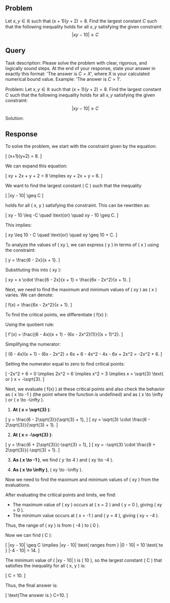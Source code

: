 ## Problem

Let $x, y \in \mathbb{R}$ such that $(x+1)(y+2) = 8$. Find the largest constant $C$ such that the following inequality holds for all $x, y$ satisfying the given constraint:
$$
|x y - 10| \geq C
$$

## Query

Task description: Please solve the problem with clear, rigorous, and logically sound steps. At the end of your response, state your answer in exactly this format: 'The answer is $C=X$', where X is your calculated numerical bound value. Example: 'The answer is $C=1$'.

Problem: Let $x, y \in \mathbb{R}$ such that $(x+1)(y+2) = 8$. Find the largest constant $C$ such that the following inequality holds for all $x, y$ satisfying the given constraint:
$$
|x y - 10| \geq C
$$

Solution:

## Response

To solve the problem, we start with the constraint given by the equation:

\[
(x+1)(y+2) = 8.
\]

We can expand this equation:

\[
xy + 2x + y + 2 = 8 \implies xy + 2x + y = 6.
\]

We want to find the largest constant \( C \) such that the inequality 

\[
|xy - 10| \geq C
\]

holds for all \( x, y \) satisfying the constraint. This can be rewritten as:

\[
xy - 10 \leq -C \quad \text{or} \quad xy - 10 \geq C.
\]

This implies:

\[
xy \leq 10 - C \quad \text{or} \quad xy \geq 10 + C.
\]

To analyze the values of \( xy \), we can express \( y \) in terms of \( x \) using the constraint:

\[
y = \frac{6 - 2x}{x + 1}.
\]

Substituting this into \( xy \):

\[
xy = x \cdot \frac{6 - 2x}{x + 1} = \frac{6x - 2x^2}{x + 1}.
\]

Next, we need to find the maximum and minimum values of \( xy \) as \( x \) varies. We can denote:

\[
f(x) = \frac{6x - 2x^2}{x + 1}.
\]

To find the critical points, we differentiate \( f(x) \):

Using the quotient rule:

\[
f'(x) = \frac{(6 - 4x)(x + 1) - (6x - 2x^2)(1)}{(x + 1)^2}.
\]

Simplifying the numerator:

\[
(6 - 4x)(x + 1) - (6x - 2x^2) = 6x + 6 - 4x^2 - 4x - 6x + 2x^2 = -2x^2 + 6.
\]

Setting the numerator equal to zero to find critical points:

\[
-2x^2 + 6 = 0 \implies 2x^2 = 6 \implies x^2 = 3 \implies x = \sqrt{3} \text{ or } x = -\sqrt{3}.
\]

Next, we evaluate \( f(x) \) at these critical points and also check the behavior as \( x \to -1 \) (the point where the function is undefined) and as \( x \to \infty \) or \( x \to -\infty \).

1. **At \( x = \sqrt{3} \)**:

\[
y = \frac{6 - 2\sqrt{3}}{\sqrt{3} + 1},
\]
\[
xy = \sqrt{3} \cdot \frac{6 - 2\sqrt{3}}{\sqrt{3} + 1}.
\]

2. **At \( x = -\sqrt{3} \)**:

\[
y = \frac{6 + 2\sqrt{3}}{-\sqrt{3} + 1},
\]
\[
xy = -\sqrt{3} \cdot \frac{6 + 2\sqrt{3}}{-\sqrt{3} + 1}.
\]

3. **As \( x \to -1 \)**, we find \( y \to 4 \) and \( xy \to -4 \).

4. **As \( x \to \infty \)**, \( xy \to -\infty \).

Now we need to find the maximum and minimum values of \( xy \) from the evaluations. 

After evaluating the critical points and limits, we find:

- The maximum value of \( xy \) occurs at \( x = 2 \) and \( y = 0 \), giving \( xy = 0 \).
- The minimum value occurs at \( x = -1 \) and \( y = 4 \), giving \( xy = -4 \).

Thus, the range of \( xy \) is from \( -4 \) to \( 0 \). 

Now we can find \( C \):

\[
|xy - 10| \geq C \implies |xy - 10| \text{ ranges from } |0 - 10| = 10 \text{ to } |-4 - 10| = 14.
\]

The minimum value of \( |xy - 10| \) is \( 10 \), so the largest constant \( C \) that satisfies the inequality for all \( x, y \) is:

\[
C = 10.
\]

Thus, the final answer is:

\[
\text{The answer is } C=10.
\]